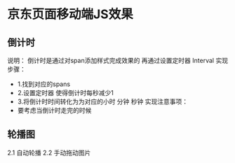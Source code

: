 #  京东页面移动端JS效果

## 倒计时
说明： 倒计时是通过对span添加样式完成效果的 再通过设置定时器 Interval
实现步骤：
- 1.找到对应的spans
- 2.设置定时器 使得倒计时每秒减少1
- 3.将倒计时时间转化为为对应的小时 分钟 秒钟
实现注意事项：
- 要考虑当倒计时走完的时候 



## 轮播图
2.1 自动轮播
2.2 手动拖动图片

